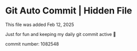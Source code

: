 # Git Auto Commit | Hidden File

This file was added Feb 12, 2025

Just for fun and keeping my daily git commit active 🤪

commit number: 1082548
